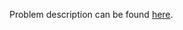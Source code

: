 Problem description can be found [here](https://www.hackerrank.com/challenges/py-set-mutations/problem).
